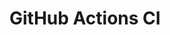 # GitHub Actions CI
































































































































































































































































































































































































































































































































































































































































































































































































































































































































































































































































































































































































































































































































































































































































































































































































































































































































































































































































































































































































































































































































































































































































































































































































































































































































































































































































































































































































































































































































































































































































































